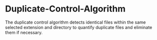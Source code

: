 # Duplicate-Control-Algorithm
The duplicate control algorithm detects identical files within the same 
selected extension and directory to quantify duplicate files and eliminate 
them if necessary.
